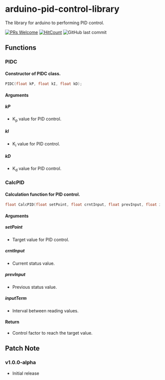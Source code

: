 # arduino-pid-control-library
The library for arduino to performing PID control.

[![PRs Welcome](https://img.shields.io/badge/PRs-welcome-brightgreen.svg?style=flat-square)](http://makeapullrequest.com)
[![HitCount](http://hits.dwyl.io/nulLeeKH/arduino-pid-control-library.svg)](http://hits.dwyl.io/nulLeeKH/arduino-pid-control-library)
![GitHub last commit](https://img.shields.io/github/last-commit/nulLeeKH/arduino-pid-control-library.svg)

## Functions

### PIDC

#### Constructor of PIDC class.
```cpp
PIDC(float kP, float kI, float kD);
```

#### Arguments

##### kP
- K<sub>p</sub> value for PID control.

##### kI
- K<sub>i</sub> value for PID control.

##### kD
- K<sub>d</sub> value for PID control.

### CalcPID

#### Calculation function for PID control.
```cpp
float CalcPID(float setPoint, float crntInput, float prevInput, float inputTerm);
```

####  Arguments

##### setPoint
- Target value for PID control.

##### crntInput
- Current status value.

##### prevInput
- Previous status value.

##### inputTerm
- Interval between reading values.

####  Return
- Control factor to reach the target value.

## Patch Note

### v1.0.0-alpha
- Initial release
